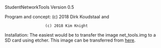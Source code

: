 StudentNetworkTools Version 0.5

Program and concept: (c) 2018 Dirk Koudstaal and 

                      (c) 2018 Kim Knight
 
Installation:
The easiest would be to transfer the image net_tools.img to a SD card using etcher.
This image can be transferred from [here](https://www.dropbox.com/s/qwcd3ackgyv8nkv/20181008net_tools.img.tar.gz?dl=0).

